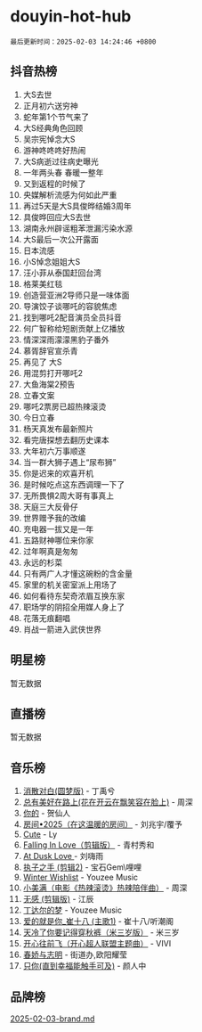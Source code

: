 # douyin-hot-hub

`最后更新时间：2025-02-03 14:24:46 +0800`

## 抖音热榜

1. 大S去世
1. 正月初六送穷神
1. 蛇年第1个节气来了
1. 大S经典角色回顾
1. 吴宗宪悼念大S
1. 游神咚咚咚好热闹
1. 大S病逝过往病史曝光
1. 一年两头春 春暖一整年
1. 又到返程的时候了
1. 央媒解析流感为何如此严重
1. 再过5天是大S具俊晔结婚3周年
1. 具俊晔回应大S去世
1. 湖南永州辟谣粗苯泄漏污染水源
1. 大S最后一次公开露面
1. 日本流感
1. 小S悼念姐姐大S
1. 汪小菲从泰国赶回台湾
1. 格莱美红毯
1. 创造营亚洲2导师只是一味体面
1. 导演饺子谈哪吒的容貌焦虑
1. 找到哪吒2配音演员全员抖音
1. 何广智称给短剧贡献上亿播放
1. 情深深雨濛濛黑豹子番外
1. 慕胥辞官宣杀青
1. 再见了 大S
1. 用混剪打开哪吒2
1. 大鱼海棠2预告
1. 立春文案
1. 哪吒2票房已超热辣滚烫
1. 今日立春
1. 杨天真发布最新照片
1. 看完唐探想去翻历史课本
1. 大年初六万事顺遂
1. 当一群大狮子遇上“尿布狮”
1. 你是迟来的欢喜开机
1. 是时候吃点这东西调理一下了
1. 无所畏惧2周大哥有事真上
1. 天庭三大反骨仔
1. 世界赠予我的改编
1. 充电器一拔又是一年
1. 五路财神哪位来你家
1. 过年啊真是匆匆
1. 永远的杉菜
1. 只有两广人才懂这碗粉的含金量
1. 家里的机关密室派上用场了
1. 如何看待东契奇浓眉互换东家
1. 职场学的阴招全用媒人身上了
1. 花落无痕翻唱
1. 肖战一箭进入武侠世界

## 明星榜

暂无数据

## 直播榜

暂无数据

## 音乐榜

1. [消散对白(圆梦版)](https://sf5-hl-cdn-tos.douyinstatic.com/obj/tos-cn-ve-2774/og4jB5I5IizzoZVAAAzWgBMAsMDWoArfwBOiFs) - 丁禹兮
1. [总有美好在路上(花在开云在飘笑容在脸上)](https://sf6-cdn-tos.douyinstatic.com/obj/tos-cn-ve-2774/oU5u7NwtfBIvaNhoQBszOvAlRiAoiWAVVyBMq4) - 周深
1. [你的](https://sf5-hl-cdn-tos.douyinstatic.com/obj/tos-cn-ve-2774/oYuIeKf42jB7sEV6B2upMdpYAgfrQWj0FeRegh) - 贺仙人
1. [房间•2025（在这温暖的房间）](https://sf3-cdn-tos.douyinstatic.com/obj/tos-cn-ve-2774/oMzJcnT8BgIetASeBfwfEeBQVNfACiCifhfZP7g) - 刘兆宇/覆予
1. [Cute](https://sf5-hl-cdn-tos.douyinstatic.com/obj/tos-cn-ve-2774/o4IbIzHWKAAB4wsS5qMBRiiAlEBGTpQRNfFvuo) - Ly
1. [Falling In Love（剪辑版）](https://sf5-hl-cdn-tos.douyinstatic.com/obj/tos-cn-ve-2774/o8ajpA8zzgBPahbBIO8AcKGBLJezFCRd1wfP9f) - 青村秀和
1. [ At Dusk  Love ](https://sf5-hl-cdn-tos.douyinstatic.com/obj/tos-cn-ve-2774/o8CrpCf5CaYgI4ZrtQgMQAFEfuGqNnRSDQAPBc) - 刘嗨雨
1. [执子之手 (剪辑2)](https://sf5-hl-cdn-tos.douyinstatic.com/obj/tos-cn-ve-2774/oUoZLQjCc31XzqsBnBQUNgeKtYPBcgbFDwtfcu) - 宝石Gem\哩哩
1. [Winter Wishlist](https://sf5-hl-cdn-tos.douyinstatic.com/obj/tos-cn-ve-2774/oIIgUOeamCFCVAzxN6MFRLIBlLGpUqQxeeHrLE) - Youzee Music
1. [小美满（电影《热辣滚烫》热辣陪伴曲）](https://sf5-hl-cdn-tos.douyinstatic.com/obj/tos-cn-ve-2774/o0GAn2lSgfZIDUgtevCGDQYnFg4CwnrBaxbTZL) - 周深
1. [无感 (剪辑版)](https://sf3-cdn-tos.douyinstatic.com/obj/tos-cn-ve-2774/o0eIsUzJBDlQaQFC5OFlgbMEZC1TFYBftOBn6p) - 江辰
1. [丁达尔的梦](https://sf5-hl-cdn-tos.douyinstatic.com/obj/tos-cn-ve-2774/oMU3WirUZBVQkAC9ccG5P2IQirziZM2RTInUY) - Youzee Music
1. [爱的就是你_崔十八 (主歌1)](https://sf5-hl-cdn-tos.douyinstatic.com/obj/tos-cn-ve-2774/oI5BO5DhFZ6UTcNCnZaOCBLtZ7WIMQGfgnXf5E) - 崔十八/听潮阁
1. [天冷了你要记得穿秋裤（米三岁版）](https://sf5-hl-cdn-tos.douyinstatic.com/obj/tos-cn-ve-2774/oQlIwVIDWiZ6BQilAorS7MA0AgCkQDvcZAdm1) - 米三岁
1. [开心往前飞（开心超人联盟主题曲）](https://sf5-hl-cdn-tos.douyinstatic.com/obj/tos-cn-ve-2774/9d8fb7c82cf1421fb93a9fe925275e0a) - VIVI
1. [春娇与志明](https://sf5-hl-cdn-tos.douyinstatic.com/obj/tos-cn-ve-2774/e530d8fceb7044b39707d7f9ff54add1) - 街道办,欧阳耀莹
1. [只你(直到幸福能触手可及)](https://sf3-cdn-tos.douyinstatic.com/obj/tos-cn-ve-2774/o0lBkRDzFTeaVSUz3ZZSCBVtZ5DIMQGfgmEAuE) - 颜人中

## 品牌榜

[2025-02-03-brand.md](2025-02-03-brand.md)
